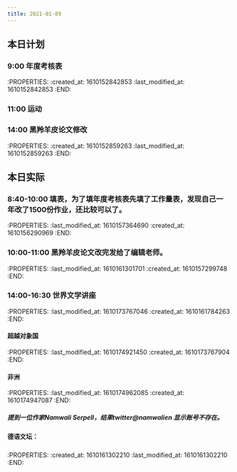 ```yaml
---
title: 2021-01-09
---
```


## 本日计划
### 9:00 年度考核表
:PROPERTIES:
:created_at: 1610152842853
:last_modified_at: 1610152842853
:END:
### 11:00 运动
### 14:00 黑羚羊皮论文修改
:PROPERTIES:
:created_at: 1610152859263
:last_modified_at: 1610152859263
:END:
## 本日实际
### 8:40-10:00 填表，为了填年度考核表先填了工作量表，发现自己一年改了1500份作业，还比较可以了。
:PROPERTIES:
:last_modified_at: 1610157364690
:created_at: 1610156290969
:END:
### 10:00-11:00 黑羚羊皮论文改完发给了编辑老师。
:PROPERTIES:
:last_modified_at: 1610161301701
:created_at: 1610157299748
:END:
### 14:00-16:30 世界文学讲座
:PROPERTIES:
:last_modified_at: 1610173767046
:created_at: 1610161784263
:END:
#### 超越对象国
:PROPERTIES:
:last_modified_at: 1610174921450
:created_at: 1610173767904
:END:
#### 非洲
:PROPERTIES:
:last_modified_at: 1610174962085
:created_at: 1610174947087
:END:
##### 提到一位作家Namwali Serpell，结果twitter@namwalien 显示账号不存在。
#### 德语文坛：
#####
###
:PROPERTIES:
:created_at: 1610161302210
:last_modified_at: 1610161302210
:END:
